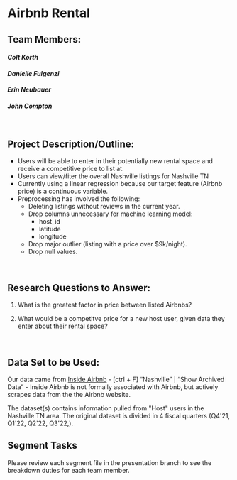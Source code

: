 # Airbnb Rental

## Team Members:
#### _**Colt Korth**_
#### _**Danielle Fulgenzi**_
#### _**Erin Neubauer**_
#### _**John Compton**_

&nbsp;

## Project Description/Outline:
+ Users will be able to enter in their potentially new rental space and receive a competitive price to list at. 
+ Users can view/fiter the overall Nashville listings for Nashville TN
+ Currently using a linear regression because our target feature (Airbnb price) is a continuous variable.
+ Preprocessing has involved the following:
    - Deleting listings without reviews in the current year.
    - Drop columns unnecessary for machine learning model: 
        - host_id
        - latitude
        - longitude
    - Drop major outlier (listing with a price over $9k/night).
    - Drop null values.

&nbsp;

## Research Questions to Answer:
1. What is the greatest factor in price between listed Airbnbs?

2. What would be a competitve price for a new host user, given data they enter about their rental space?

&nbsp;

## Data Set to be Used:
Our data came from [Inside Airbnb](http://insideairbnb.com/get-the-data/) 
    - [ctrl + F] “Nashville” | “Show Archived Data”
    - Inside Airbnb is not formally associated with Airbnb, but actively scrapes data from the the Airbnb website.

 The dataset(s) contains information pulled from "Host" users in the Nashville TN area. The original dataset is divided in 4 fiscal quarters (Q4'21, Q1'22, Q2'22, Q3'22,). 

## Segment Tasks
Please review each segment file in the presentation branch to see the breakdown duties for each team member. 